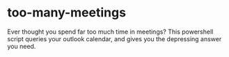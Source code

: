 # too-many-meetings
Ever thought you spend far too much time in meetings? This powershell script queries your outlook calendar, and gives you the depressing answer you need.
